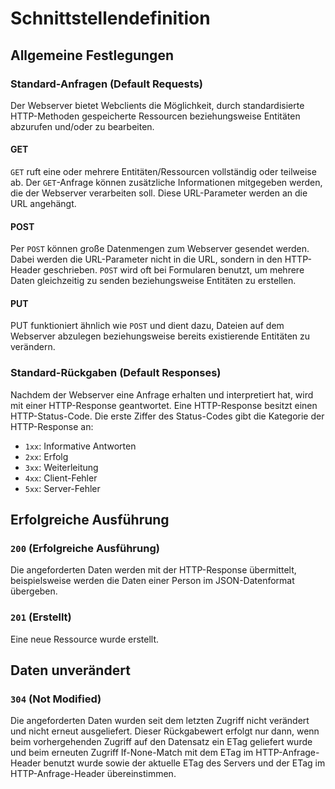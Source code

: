 # Schnittstellendefinition

## Allgemeine Festlegungen

###	Standard-Anfragen (Default Requests)

Der Webserver bietet Webclients die Möglichkeit, durch standardisierte HTTP-Methoden
gespeicherte Ressourcen beziehungsweise Entitäten abzurufen und/oder zu bearbeiten.

#### GET

`GET` ruft eine oder mehrere Entitäten/Ressourcen vollständig oder teilweise ab.
Der `GET`-Anfrage können zusätzliche Informationen mitgegeben werden, die der Webserver
verarbeiten soll. Diese URL-Parameter werden an die URL angehängt.

#### POST

Per `POST` können große Datenmengen zum Webserver gesendet werden. Dabei werden
die URL-Parameter nicht in die URL, sondern in den HTTP-Header geschrieben.
`POST` wird oft bei Formularen benutzt, um mehrere Daten gleichzeitig zu senden
beziehungsweise Entitäten zu erstellen.

#### PUT

PUT funktioniert ähnlich wie `POST` und dient dazu, Dateien auf dem Webserver abzulegen
beziehungsweise bereits existierende Entitäten zu verändern.

###	Standard-Rückgaben (Default Responses)

Nachdem der Webserver eine Anfrage erhalten und interpretiert hat, wird mit einer
HTTP-Response geantwortet. Eine HTTP-Response besitzt einen HTTP-Status-Code.
Die erste Ziffer des Status-Codes gibt die Kategorie der HTTP-Response an:

- `1xx`: Informative Antworten
- `2xx`: Erfolg
- `3xx`: Weiterleitung
- `4xx`: Client-Fehler
- `5xx`: Server-Fehler

##	Erfolgreiche Ausführung

### `200` (Erfolgreiche Ausführung)

Die angeforderten Daten werden mit der HTTP-Response übermittelt, beispielsweise werden
die Daten einer Person im JSON-Datenformat übergeben.

### `201` (Erstellt)

Eine neue Ressource wurde erstellt.

## Daten unverändert

### `304` (Not Modified)

Die angeforderten Daten wurden seit dem letzten Zugriff nicht verändert und nicht erneut
ausgeliefert. Dieser Rückgabewert erfolgt nur dann, wenn beim vorhergehenden Zugriff auf
den Datensatz ein ETag geliefert wurde und beim erneuten Zugriff If-None-Match mit dem ETag
im HTTP-Anfrage-Header benutzt wurde sowie der aktuelle ETag des Servers und der ETag
im HTTP-Anfrage-Header übereinstimmen.
